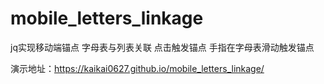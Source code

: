 # mobile_letters_linkage
jq实现移动端锚点 字母表与列表关联 点击触发锚点 手指在字母表滑动触发锚点

演示地址：https://kaikai0627.github.io/mobile_letters_linkage/
